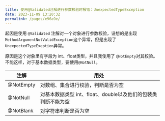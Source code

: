 ```yaml
---
title: 使用@Validated注解进行参数校验时报错：UnexpectedTypeException
date: 2023-11-09 13:20:32
permalink: /pages/e96a9e/
---
```

起因是使用 `@Validated` 注解对一个对象进行参数校验，设想的是出现`MethodArgumentNotValidException`这个异常，但是出现了`UnexpectedTypeExeption`异常。

原因是这个对象里有字段为 int、float类型，并且我使用了 `@NotEmpty`对其校验。不能这样，对于基本数据类型，要使用`@NotNull`。

| 注解      | 用处                                                         |
| --------- | ------------------------------------------------------------ |
| @NotEmpty | 对数组、集合进行校验，判断是否为空                           |
| @NotNull  | 对基本数据类型 int、float、double以及他们的包装类判断不能为空 |
| @NotBlank | 对字符串判断是否为空                                         |

